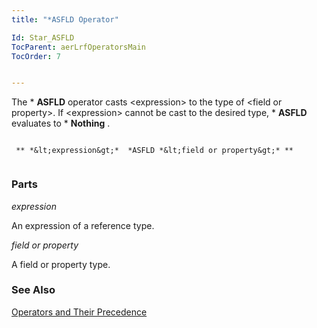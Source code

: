```yaml
---
title: "*ASFLD Operator"

Id: Star_ASFLD
TocParent: aerLrfOperatorsMain
TocOrder: 7


---
```


The * **ASFLD** operator casts &lt;expression&gt; to the type of &lt;field or property&gt;. If &lt;expression&gt; cannot be cast to the desired type, * **ASFLD** evaluates to * **Nothing** . 

```

 ** *&lt;expression&gt;*  *ASFLD *&lt;field or property&gt;* ** 
        
```

### Parts

*expression* 

An expression of a reference type.


*field or property* 

A field or property type.


### See Also
[Operators and Their Precedence](Expression_Operators_and_their_Precedence.html) 
<a href="Expression_Operators_and_their_Precedence.htm" />

